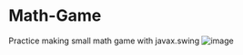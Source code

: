 # Math-Game
Practice making small math game with javax.swing
![image](https://user-images.githubusercontent.com/87762449/152693694-c9a412a3-3b45-46ef-be03-86a7ccf7fb8d.png)
